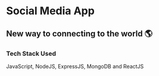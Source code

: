 ﻿# Social Media App
## New way to connecting to the world 🌎

### Tech Stack Used
JavaScript, NodeJS, ExpressJS, MongoDB and ReactJS
